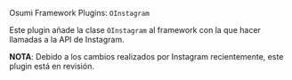 Osumi Framework Plugins: `OInstagram`

Este plugin añade la clase `OInstagram` al framework con la que hacer llamadas a la API de Instagram.

**NOTA**: Debido a los cambios realizados por Instagram recientemente, este plugin está en revisión.
